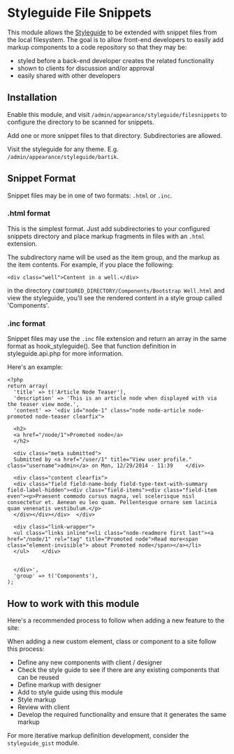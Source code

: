 # Styleguide File Snippets

This module allows the [Styleguide](https://www.drupal.org/project/styleguide) to be extended with snippet files from the local filesystem. The goal is to allow front-end developers to easily add markup components to a code repository so that they may be:

- styled before a back-end developer creates the related functionality
- shown to clients for discussion and/or approval
- easily shared with other developers


## Installation

Enable this module, and visit `/admin/appearance/styleguide/filesnippets` to configure the directory to be scanned for snippets.

Add one or more snippet files to that directory. Subdirectories are allowed.

Visit the styleguide for any theme. E.g. `/admin/appearance/styleguide/bartik`.


## Snippet Format

Snippet files may be in one of two formats: `.html` or `.inc`.

### .html format

This is the simplest format. Just add subdirectories to your configured snippets directory and place markup fragments in files with an `.html` extension.

The subdirectory name will be used as the item group, and the markup as the item contents. For example, if you place the following:

    <div class="well">Content in a well.</div>

in the directory `CONFIGURED_DIRECTORY/Components/Bootstrap Well.html` and view the styleguide, you'll see the rendered content in a style group called 'Components'.

### .inc format

Snippet files may use the `.inc` file extension and return an array in the same format as hook_styleguide(). See that function definition in styleguide.api.php for more information.

Here's an example:

    <?php
    return array(
      'title' => t('Article Node Teaser'),
      'description' => 'This is an article node when displayed with via the teaser view mode.',
      'content' => '<div id="node-1" class="node node-article node-promoted node-teaser clearfix">

      <h2>
      <a href="/node/1">Promoted node</a>
      </h2>

      <div class="meta submitted">
      Submitted by <a href="/user/1" title="View user profile." class="username">admin</a> on Mon, 12/29/2014 - 11:39    </div>

      <div class="content clearfix">
      <div class="field field-name-body field-type-text-with-summary field-label-hidden"><div class="field-items"><div class="field-item even"><p>Praesent commodo cursus magna, vel scelerisque nisl consectetur et. Aenean eu leo quam. Pellentesque ornare sem lacinia quam venenatis vestibulum.</p>
      </div></div></div>  </div>

      <div class="link-wrapper">
      <ul class="links inline"><li class="node-readmore first last"><a href="/node/1" rel="tag" title="Promoted node">Read more<span class="element-invisible"> about Promoted node</span></a></li>
      </ul>    </div>


      </div>',
      'group' => t('Components'),
    );


## How to work with this module

Here's a recommended process to follow when adding a new feature to the site:

When adding a new custom element, class or component to a site follow this process:

- Define any new components with client / designer
- Check the style guide to see if there are any existing components that can be reused
- Define markup with designer
- Add to style guide using this module
- Style markup
- Review with client
- Develop the required functionality and ensure that it generates the same markup

For more iterative markup definition development, consider the `styleguide_gist` module.
